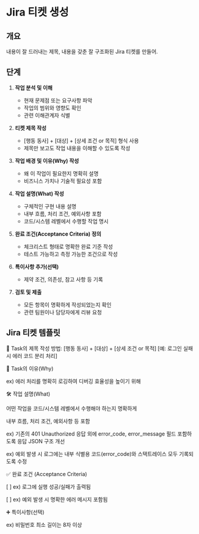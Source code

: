 # Jira 티켓 생성

## 개요
내용이 잘 드러내는 제목, 내용을 갖춘 잘 구조화된 Jira 티켓를 만들어.

## 단계
1. **작업 분석 및 이해**
   - 현재 문제점 또는 요구사항 파악
   - 작업의 범위와 영향도 확인
   - 관련 이해관계자 식별

2. **티켓 제목 작성**
   - [행동 동사] + [대상] + [상세 조건 or 목적] 형식 사용
   - 제목만 보고도 작업 내용을 이해할 수 있도록 작성
   
3. **작업 배경 및 이유(Why) 작성**
   - 왜 이 작업이 필요한지 명확히 설명
   - 비즈니스 가치나 기술적 필요성 포함
   
4. **작업 설명(What) 작성**
   - 구체적인 구현 내용 설명
   - 내부 흐름, 처리 조건, 예외사항 포함
   - 코드/시스템 레벨에서 수행할 작업 명시
   
5. **완료 조건(Acceptance Criteria) 정의**
   - 체크리스트 형태로 명확한 완료 기준 작성
   - 테스트 가능하고 측정 가능한 조건으로 작성
   
6. **특이사항 추가(선택)**
   - 제약 조건, 의존성, 참고 사항 등 기록
   
7. **검토 및 제출**
   - 모든 항목이 명확하게 작성되었는지 확인
   - 관련 팀원이나 담당자에게 리뷰 요청

## Jira 티켓 템플릿

📌 Task의 제목 작성 방법:
[행동 동사] + [대상] + [상세 조건 or 목적]
[예: 로그인 실패 시 에러 코드 분리 처리]

🧩 Task의 이유(Why)

ex) 에러 처리를 명확히 로깅하여 디버깅 효율성을 높이기 위해

🛠 작업 설명(What)

어떤 작업을 코드/시스템 레벨에서 수행해야 하는지 명확하게

내부 흐름, 처리 조건, 예외사항 등 포함

ex) 기존의 401 Unauthorized 응답 외에 error_code, error_message 필드 포함하도록 응답 JSON 구조 개선

ex) 예외 발생 시 로그에는 내부 식별용 코드(error_code)와 스택트레이스 모두 기록되도록 수정

✅ 완료 조건 (Acceptance Criteria)

[ ] ex) 로그에 실행 성공/실패가 출력됨

[ ] ex) 예외 발생 시 명확한 에러 메시지 포함됨

➕ 특이사항(선택)

ex) 비밀번호 최소 길이는 8자 이상
